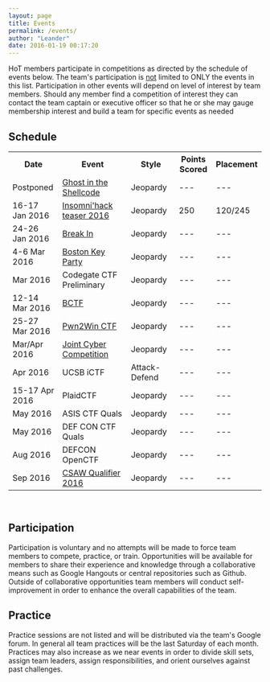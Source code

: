```yaml
---
layout: page
title: Events
permalink: /events/
author: "Leander"
date: 2016-01-19 00:17:20
---
```

HoT members participate in competitions as directed by the schedule of events below. The team's participation is <u>not</u> limited to ONLY the events in this list. Participation in other events will depend on level of interest by team members. Should any member find a competition of interest they can contact the team captain or executive officer so that he or she may gauge membership interest and build a team for specific events as needed

## Schedule

<table width="100%">
<tr>
      <th width="20%">Date</th>
      <th width="30%">Event</th>
      <th width="20%">Style</th>
      <th width="15%">Points Scored</th>
      <th width="15%">Placement</th>
</tr>
<tr>
      <td>Postponed</td>
      <td><a href="http://ghostintheshellcode.com/">Ghost in the Shellcode</a></td>
      <td>Jeopardy</td>
      <td>---</td>
      <td>---</td>
</tr>
<tr>
      <td>16-17 Jan 2016</td>
      <td><a href="http://teaser.insomnihack.ch">Insomni'hack teaser 2016</a></td>
      <td>Jeopardy</td>
      <td>250</td>
      <td>120/245</td>
</tr>
<tr>
      <td>24-26 Jan 2016</td>
      <td><a href="https://felicity.iiit.ac.in/">Break In</a></td>
      <td>Jeopardy</td>
      <td>---</td>
      <td>---</td>
</tr>
<tr>
      <td>4-6 Mar 2016</td>
      <td><a href="http://bostonkeyparty.net">Boston Key Party</a></td>
      <td>Jeopardy</td>
      <td>---</td>
      <td>---</td>
</tr>
<tr>
      <td>Mar 2016</td>
      <td>Codegate CTF Preliminary</td>
      <td>Jeopardy</td>
      <td>---</td>
      <td>---</td>
</tr>
<tr>
      <td>12-14 Mar 2016</td>
      <td><a href="http://bctf.cn">BCTF</a></td>
      <td>Jeopardy</td>
      <td>---</td>
      <td>---</td>
</tr>
<tr>
      <td>25-27 Mar 2016</td>
      <td><a href="https://www.pwn2win.party/?lang=en">Pwn2Win CTF</a></td>
      <td>Jeopardy</td>
      <td>---</td>
      <td>---</td>
</tr>
<tr>
      <td>Mar/Apr 2016</td>
      <td><a href="http://jointcybercompetition.com">Joint Cyber Competition</a></td>
      <td>Jeopardy</td>
      <td>---</td>
      <td>---</td>
</tr>
<tr>
      <td>Apr 2016</td>
      <td>UCSB iCTF</td>
      <td>Attack-Defend</td>
      <td>---</td>
      <td>---</td>
</tr>
<tr>
      <td>15-17 Apr 2016</td>
      <td>PlaidCTF</td>
      <td>Jeopardy</td>
      <td>---</td>
      <td>---</td>
</tr>
<tr>
      <td>May 2016</td>
      <td>ASIS CTF Quals</td>
      <td>Jeopardy</td>
      <td>---</td>
      <td>---</td>
</tr>
<tr>
      <td>May 2016</td>
      <td>DEF CON CTF Quals</td>
      <td>Jeopardy</td>
      <td>---</td>
      <td>---</td>
</tr>
<tr>
      <td>Aug 2016</td>
      <td>DEFCON OpenCTF</td>
      <td>Jeopardy</td>
      <td>---</td>
      <td>---</td>
</tr>
<tr>
      <td>Sep 2016</td>
      <td><a href="https://ctf.isis.poly.edu/">CSAW Qualifier 2016</a></td>
      <td>Jeopardy</td>
      <td>---</td>
      <td>---</td>
</tr>
<p></table><br/></p>

## Participation

Participation is voluntary and no attempts will be made to force team members to compete, practice, or train. Opportunities will be available for members to share their experience and knowledge through a collaborative means such as Google Hangouts or central repositories such as Github. Outside of collaborative opportunities team members will conduct self-improvement in order to enhance the overall capabilities of the team.

## Practice

Practice sessions are not listed and will be distributed via the team's Google forum. In general all team practices will be the last Saturday of each month. Practices may also increase as we near events in order to divide skill sets, assign team leaders, assign responsibilities, and orient ourselves against past challenges.


